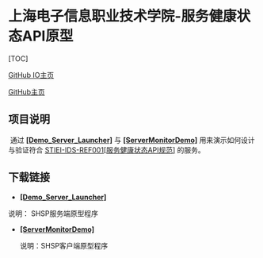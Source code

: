 # 上海电子信息职业技术学院-服务健康状态API原型

[TOC]

[GitHub IO主页](https://sonicdx.github.io/SHSP_STIEI_PrototypeDemo/)

[GitHub主页](https://github.com/sonicdx/SHSP_STIEI_PrototypeDemo/)

## 项目说明

​	通过 [**[Demo_Server_Launcher]**](https://github.com/sonicdx/SHSP_STIEI_PrototypeDemo/raw/master/Demo_Server_Launcher.7z) 与 [**[ServerMonitorDemo]**](https://github.com/sonicdx/SHSP_STIEI_PrototypeDemo/raw/master/ServerMonitorDemo.7z)  用来演示如何设计与验证符合 [STIEI-IDS-REF001[服务健康状态API规范]](https://sonicdx.github.io/STIEI_IDS_Documents/pages/STIEI-IDS-REF001.html) 的服务。

## 下载链接

+  [**[Demo_Server_Launcher]**](https://github.com/sonicdx/SHSP_STIEI_PrototypeDemo/raw/master/Demo_Server_Launcher.7z) 

  说明： SHSP服务端原型程序

+ [**[ServerMonitorDemo]**](https://github.com/sonicdx/SHSP_STIEI_PrototypeDemo/raw/master/ServerMonitorDemo.7z)

  说明：SHSP客户端原型程序

